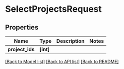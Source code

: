 # SelectProjectsRequest


## Properties
Name | Type | Description | Notes
------------ | ------------- | ------------- | -------------
**project_ids** | **[int]** |  | 

[[Back to Model list]](../README.md#documentation-for-models) [[Back to API list]](../README.md#documentation-for-api-endpoints) [[Back to README]](../README.md)


